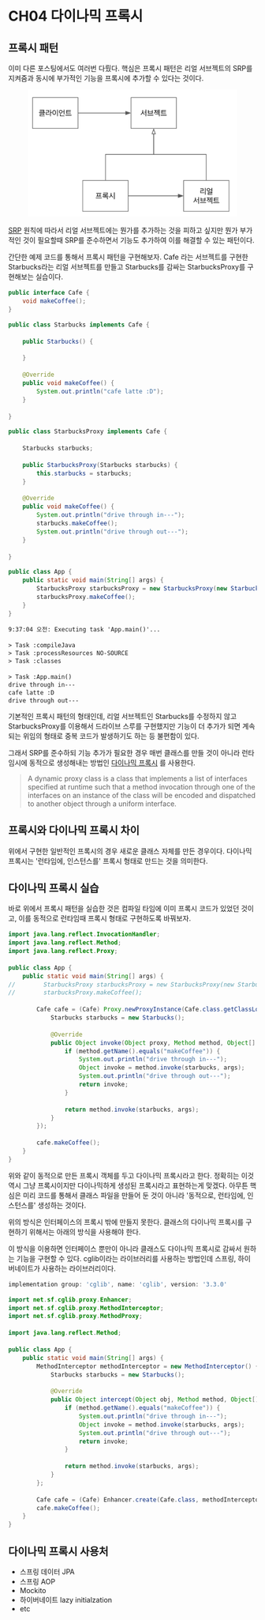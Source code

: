 # CH04 다이나믹 프록시

## 프록시 패턴

이미 다른 포스팅에서도 여러번 다뤘다. 핵심은 프록시 패턴은 리얼 서브젝트의 SRP를 지켜줌과 동시에 부가적인 기능을 프록시에 추가할 수 있다는 것이다.

<figure><img src="../../.gitbook/assets/image (43).png" alt=""><figcaption></figcaption></figure>

[SRP](https://ko.wikipedia.org/wiki/%EB%8B%A8%EC%9D%BC\_%EC%B1%85%EC%9E%84\_%EC%9B%90%EC%B9%99) 원칙에 따라서 리얼 서브젝트에는 뭔가를 추가하는 것을 피하고 싶지만 뭔가 부가적인 것이 필요할때 SRP를 준수하면서 기능도 추가하여 이를 해결할 수 있는 패턴이다.

간단한 예제 코드를 통해서 프록시 패턴을 구현해보자. Cafe 라는 서브젝트를 구현한 Starbucks라는 리얼 서브젝트를 만들고 Starbucks를 감싸는 StarbucksProxy를 구현해보는 실습이다.

```java
public interface Cafe {
    void makeCoffee();
}
```

```java
public class Starbucks implements Cafe {

    public Starbucks() {

    }

    @Override
    public void makeCoffee() {
        System.out.println("cafe latte :D");
    }

}
```

```java
public class StarbucksProxy implements Cafe {

    Starbucks starbucks;

    public StarbucksProxy(Starbucks starbucks) {
        this.starbucks = starbucks;
    }

    @Override
    public void makeCoffee() {
        System.out.println("drive through in---");
        starbucks.makeCoffee();
        System.out.println("drive through out---");
    }

}
```

```java
public class App {
    public static void main(String[] args) {
        StarbucksProxy starbucksProxy = new StarbucksProxy(new Starbucks());
        starbucksProxy.makeCoffee();
    }
}
```

```
9:37:04 오전: Executing task 'App.main()'...

> Task :compileJava
> Task :processResources NO-SOURCE
> Task :classes

> Task :App.main()
drive through in---
cafe latte :D
drive through out---
```

기본적인 프록시 패턴의 형태인데, 리얼 서브젝트인 Starbucks를 수정하지 않고 StarbucksProxy를 이용해서 드라이브 스루를 구현했지만 기능이 더 추가가 되면 계속되는 위임의 형태로 중복 코드가 발생하기도 하는 등 불편함이 있다.

그래서 SRP를 준수하되 기능 추가가 필요한 경우 매번 클래스를 만들 것이 아니라 런타임시에 동적으로 생성해내는 방법인 [다이나믹 프록시](https://docs.oracle.com/javase/8/docs/technotes/guides/reflection/proxy.html) 를 사용한다.

> A dynamic proxy class is a class that implements a list of interfaces specified at runtime such that a method invocation through one of the interfaces on an instance of the class will be encoded and dispatched to another object through a uniform interface.

## 프록시와 다이나믹 프록시 차이

위에서 구현한 일반적인 프록시의 경우 새로운 클래스 자체를 만든 경우이다. 다이나믹 프록시는 '런타임에, 인스턴스를' 프록시 형태로 만드는 것을 의미한다.



## 다이나믹 프록시 실습 <a href="#undefined" id="undefined"></a>

바로 위에서 프록시 패턴을 실습한 것은 컴파일 타임에 이미 프록시 코드가 있었던 것이고, 이를 동적으로 런타임때 프록시 형태로 구현하도록 바꿔보자.

```java
import java.lang.reflect.InvocationHandler;
import java.lang.reflect.Method;
import java.lang.reflect.Proxy;

public class App {
    public static void main(String[] args) {
//        StarbucksProxy starbucksProxy = new StarbucksProxy(new Starbucks());
//        starbucksProxy.makeCoffee();

        Cafe cafe = (Cafe) Proxy.newProxyInstance(Cafe.class.getClassLoader(), new Class[]{Cafe.class}, new InvocationHandler() {
            Starbucks starbucks = new Starbucks();

            @Override
            public Object invoke(Object proxy, Method method, Object[] args) throws Throwable {
                if (method.getName().equals("makeCoffee")) {
                    System.out.println("drive through in---");
                    Object invoke = method.invoke(starbucks, args);
                    System.out.println("drive through out---");
                    return invoke;
                }

                return method.invoke(starbucks, args);
            }
        });

        cafe.makeCoffee();
    }
}
```

위와 같이 동적으로 만든 프록시 객체를 두고 다이나믹 프록시라고 한다. 정확히는 이것 역시 그냥 프록시이지만 다이나믹하게 생성된 프록시라고 표현하는게 맞겠다. 아무튼 핵심은 미리 코드를 통해서 클래스 파일을 만들어 둔 것이 아니라 '동적으로, 런타임에, 인스턴스를' 생성하는 것이다.

위의 방식은 인터페이스의 프록시 밖에 만들지 못한다. 클래스의 다이나믹 프록시를 구현하기 위해서는 아래의 방식을 사용해야 한다.

이 방식을 이용하면 인터페이스 뿐만이 아니라 클래스도 다이나믹 프록시로 감싸서 원하는 기능을 구현할 수 있다. cglib이라는 라이브러리를 사용하는 방법인데 스프링, 하이버네이트가 사용하는 라이브러리이다.

```gradle
implementation group: 'cglib', name: 'cglib', version: '3.3.0'
```

```java
import net.sf.cglib.proxy.Enhancer;
import net.sf.cglib.proxy.MethodInterceptor;
import net.sf.cglib.proxy.MethodProxy;

import java.lang.reflect.Method;

public class App {
    public static void main(String[] args) {
        MethodInterceptor methodInterceptor = new MethodInterceptor() {
            Starbucks starbucks = new Starbucks();

            @Override
            public Object intercept(Object obj, Method method, Object[] args, MethodProxy proxy) throws Throwable {
                if (method.getName().equals("makeCoffee")) {
                    System.out.println("drive through in---");
                    Object invoke = method.invoke(starbucks, args);
                    System.out.println("drive through out---");
                    return invoke;
                }

                return method.invoke(starbucks, args);
            }
        };

        Cafe cafe = (Cafe) Enhancer.create(Cafe.class, methodInterceptor);
        cafe.makeCoffee();
    }
}
```

## 다이나믹 프록시 사용처

* 스프링 데이터 JPA
* 스프링 AOP
* Mockito
* 하이버네이트 lazy initialzation
* etc
